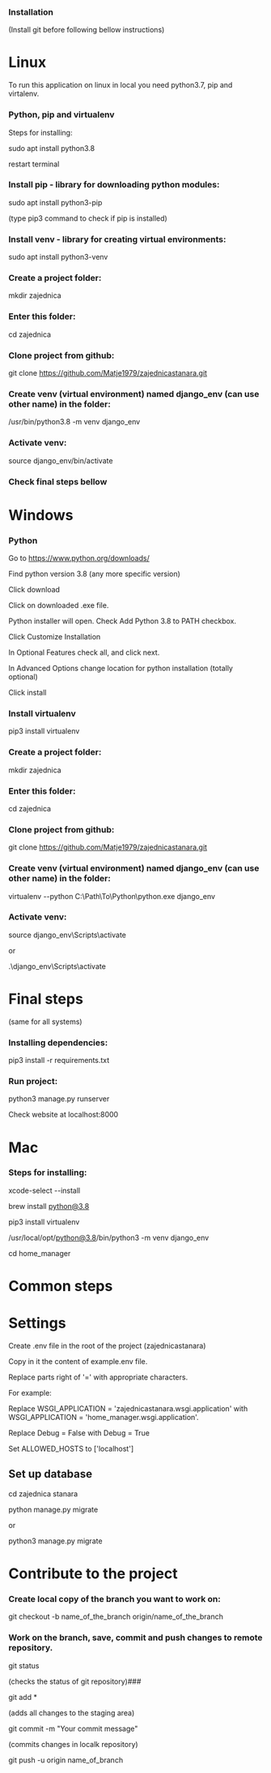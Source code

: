 
### Installation ###

(Install git before following bellow instructions)

# Linux

To run this application on linux in local you need python3.7, pip and virtalenv.

### Python, pip and virtualenv

Steps for installing:

sudo apt install python3.8

restart terminal

### Install pip - library for downloading python modules:

sudo apt install python3-pip

(type pip3 command to check if pip is installed)

### Install venv - library for creating virtual environments:

sudo apt install python3-venv

### Create a project folder:

mkdir zajednica

### Enter this folder:

cd zajednica

### Clone project from github:

git clone https://github.com/Matje1979/zajednicastanara.git

### Create venv (virtual environment) named django_env (can use other name) in the folder:

/usr/bin/python3.8 -m venv django_env

### Activate venv:

source django_env/bin/activate

### Check final steps bellow

# Windows

### Python

Go to https://www.python.org/downloads/

Find python version 3.8 (any more specific version)

Click download

Click on downloaded .exe file.

Python installer will open. Check Add Python 3.8 to PATH checkbox.

Click Customize Installation

In Optional Features check all, and click next.

In Advanced Options change location for python installation (totally optional)

Click install

### Install virtualenv

pip3 install virtualenv

### Create a project folder:

mkdir zajednica

### Enter this folder:

cd zajednica

### Clone project from github:

git clone https://github.com/Matje1979/zajednicastanara.git

### Create venv (virtual environment) named django_env (can use other name) in the folder:

virtualenv --python C:\Path\To\Python\python.exe django_env

### Activate venv:

source django_env\Scripts\activate

or 

.\django_env\Scripts\activate

# Final steps
(same for all systems)

### Installing dependencies:

pip3 install -r requirements.txt

### Run project:

python3 manage.py runserver

Check website at localhost:8000

# Mac

### Steps for installing:

xcode-select --install

brew install python@3.8

pip3 install virtualenv

/usr/local/opt/python@3.8/bin/python3 -m venv django_env

cd home_manager

# Common steps

# Settings

Create .env file in the root of the project (zajednicastanara)

Copy in it the content of example.env file.

Replace parts right of '=' with appropriate characters.

For example:

Replace WSGI_APPLICATION = 'zajednicastanara.wsgi.application' with WSGI_APPLICATION = 'home_manager.wsgi.application'.

Replace Debug = False with Debug = True

Set ALLOWED_HOSTS to ['localhost']

## Set up database

cd  zajednica stanara

python manage.py migrate

or 

python3 manage.py migrate

# Contribute to the project

### Create local copy of the branch you want to work on:

git checkout -b name_of_the_branch origin/name_of_the_branch

### Work on the branch, save, commit and push changes to remote repository.

git status

(checks the status of git repository)### 

git add *

(adds all changes to the staging area)

git commit -m "Your commit message"

(commits changes in localk repository)

git push -u origin name_of_branch























